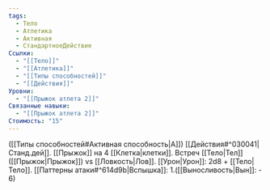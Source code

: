 ```yaml
---
tags:
  - Тело
  - Атлетика
  - Активная
  - СтандартноеДействие
Ссылки:
  - "[[Тело]]"
  - "[[Атлетика]]"
  - "[[Типы способностей]]"
  - "[[Действия]]"
Уровни:
  - "[[Прыжок атлета 2]]"
Связанные навыки:
  - "[[Прыжок атлета 2]]"
Стоимость: "15"
---
```

([[Типы способностей#Активная способность|А]]) [[Действия#^030041|Станд.дей]]. [[Прыжок]] на 4 [[Клетка|клетки]]. Встреч [[Тело|Тел]] ([[Прыжок|Прыжок]]) vs [[Ловкость|Лов]]. [[Урон|Урон]]: 2d8 + [[Тело|Тело]]. [[Паттерны атаки#^614d9b|Вспышка]]: 1.([[Выносливость|Вын]]: - 6)
